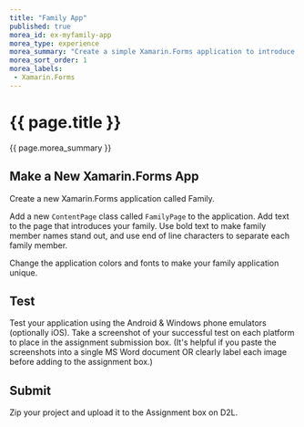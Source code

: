 ```yaml
---
title: "Family App"
published: true
morea_id: ex-myfamily-app
morea_type: experience
morea_summary: "Create a simple Xamarin.Forms application to introduce your family."
morea_sort_order: 1
morea_labels:
 - Xamarin.Forms
---
```


# {{ page.title }}
{{ page.morea_summary }}

## Make a New Xamarin.Forms App
Create a new Xamarin.Forms application called Family.  

Add a new `ContentPage` class called `FamilyPage` to the application.  Add text to the page that introduces your family.  Use bold text to make family member names stand out, and use end of line characters to separate each family member.  

Change the application colors and fonts to make your family application unique.  

## Test
Test your application using the Android & Windows phone emulators (optionally iOS).  Take a screenshot of your successful test on each platform to place in the assignment submission box.  (It's helpful if you paste the screenshots into a single MS Word document OR clearly label each image before adding to the assignment box.)

## Submit
Zip your project and upload it to the Assignment box on D2L.

